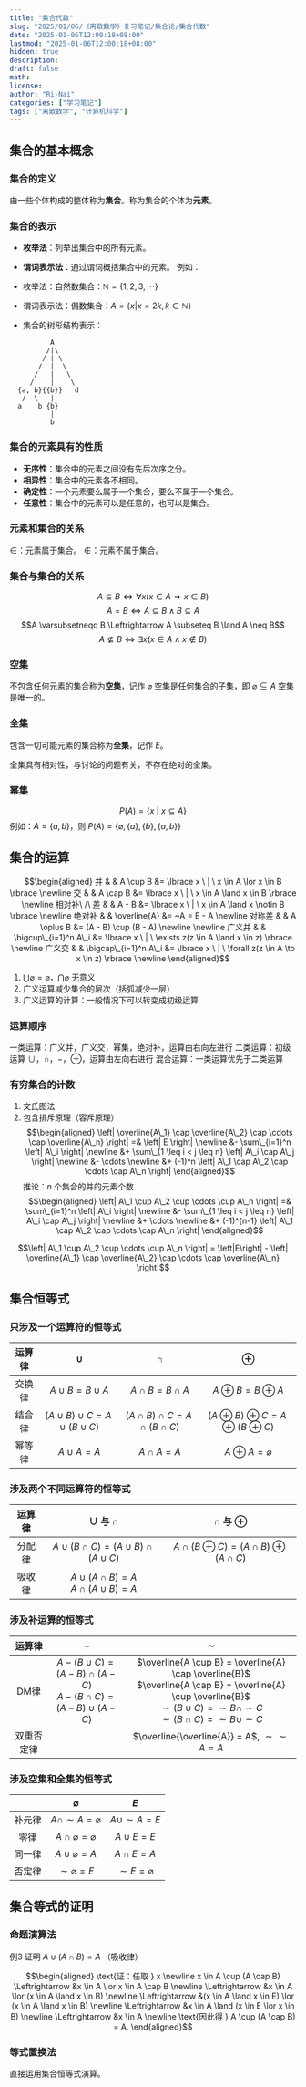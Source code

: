 ```yaml
---
title: "集合代数"
slug: "2025/01/06/《离散数学》复习笔记/集合论/集合代数"
date: "2025-01-06T12:00:18+08:00"
lastmod: "2025-01-06T12:00:18+08:00"
hidden: true
description:
draft: false
math:
license:
author: "Ri-Nai"
categories: ["学习笔记"]
tags: ["离散数学", "计算机科学"]
---
```

## 集合的基本概念
### 集合的定义
由一些个体构成的整体称为**集合**。称为集合的个体为**元素**。

### 集合的表示
- **枚举法**：列举出集合中的所有元素。
- **谓词表示法**：通过谓词概括集合中的元素。
例如：
- 枚举法：自然数集合：$\mathbb{N} = \lbrace 1, 2, 3, \cdots \rbrace$
- 谓词表示法：偶数集合：$A = \lbrace x | x = 2k, k \in \mathbb{N} \rbrace$

- 集合的树形结构表示：
```   
          A
         /|\
        / | \
       /  |  \
      /   |   \
     /    |    \
  {a, b}{{b}}   d
   /  \   |
  a    b {b}
          |
          b
``` 

### 集合的元素具有的性质
- **无序性**：集合中的元素之间没有先后次序之分。
- **相异性**：集合中的元素各不相同。
- **确定性**：一个元素要么属于一个集合，要么不属于一个集合。
- **任意性**：集合中的元素可以是任意的，也可以是集合。

### 元素和集合的关系
$\in$：元素属于集合。
$\notin$：元素不属于集合。

### 集合与集合的关系
$$A \subseteq B \Leftrightarrow \forall x(x \in A \Rightarrow x \in B)$$
$$A = B \Leftrightarrow A \subseteq B \land B \subseteq A$$
$$A \varsubsetneqq B \Leftrightarrow A \subseteq B \land A \neq B$$
$$A \nsubseteq B \Leftrightarrow \exists x(x\in A \land x \notin B)$$

### 空集
不包含任何元素的集合称为**空集**，记作 $\varnothing$
空集是任何集合的子集，即 $\varnothing \subseteq A$
空集是唯一的。

### 全集
包含一切可能元素的集合称为**全集**，记作 $E$。

全集具有相对性，与讨论的问题有关，不存在绝对的全集。

### 幂集
$$P(A) = \lbrace x \ | \ x \subseteq A \rbrace$$
例如：$A = \lbrace a, b \rbrace$，则 $P(A) = \lbrace \varnothing, \lbrace a \rbrace, \lbrace b \rbrace, \lbrace a, b \rbrace \rbrace$

## 集合的运算
$$\begin{aligned}
并 & & A \cup B &= \lbrace x \ | \ x \in A \lor x \in B \rbrace \newline 
交 & & A \cap B &= \lbrace x \ | \ x \in A \land x \in B \rbrace \newline 
相对补\ /\ 差 & & A - B &= \lbrace x \ | \ x \in A \land x \notin B \rbrace \newline 
绝对补 & & \overline{A} &= ~A = E - A \newline 
对称差 & & A \oplus B &= (A - B) \cup (B - A) \newline \newline 
广义并 & & \bigcup\_{i=1}^n A\_i &= \lbrace x \ | \ \exists z(z \in A \land x \in z) \rbrace \newline 
广义交 & & \bigcap\_{i=1}^n A\_i &= \lbrace x \ | \ \forall z(z \in A \to x \in z) \rbrace \newline 
\end{aligned}$$

1. $\displaystyle \bigcup \varnothing = \varnothing$，$\displaystyle \bigcap \varnothing$ 无意义
2. 广义运算减少集合的层次（括弧减少一层）
3. 广义运算的计算：一般情况下可以转变成初级运算

### 运算顺序
一类运算：广义并，广义交，幂集，绝对补，运算由右向左进行
二类运算：初级运算 $\cup$，$\cap$，$-$，$\oplus$，运算由左向右进行
混合运算：一类运算优先于二类运算

### 有穷集合的计数
1. 文氏图法
2. 包含排斥原理（容斥原理）
$$\begin{aligned}
\left| \overline{A\_1} \cap \overline{A\_2} \cap \cdots \cap \overline{A\_n} \right| =& \left| E \right| \newline &- \sum\_{i=1}^n \left| A\_i \right| \newline &+ \sum\_{1 \leq i < j \leq n} \left| A\_i \cap A\_j \right| \newline &- \cdots \newline &+ (-1)^n \left| A\_1 \cap A\_2 \cap \cdots \cap A\_n \right|
\end{aligned}$$
推论：$n$ 个集合的并的元素个数
$$\begin{aligned}
\left| A\_1 \cup A\_2 \cup \cdots \cup A\_n \right| =& \sum\_{i=1}^n \left| A\_i \right| \newline &- \sum\_{1 \leq i < j \leq n} \left| A\_i \cap A\_j \right| \newline &+ \cdots \newline &+ (-1)^{n-1} \left| A\_1 \cap A\_2 \cap \cdots \cap A\_n \right|
\end{aligned}$$

$$\left| A\_1 \cup A\_2 \cup \cdots \cup A\_n \right| = \left|E\right| - \left| \overline{A\_1} \cap \overline{A\_2} \cap \cdots \cap \overline{A\_n} \right|$$

## 集合恒等式
### 只涉及一个运算符的恒等式

| 运算律 |                 $\cup$                  |                 $\cap$                  |                    $\oplus$                     |
| :-: | :-------------------------------------: | :-------------------------------------: | :---------------------------------------------: |
| 交换律 |          $A \cup B = B \cup A$          |          $A \cap B = B \cap A$          |            $A \oplus B = B \oplus A$            |
| 结合律 | $(A \cup B) \cup C = A \cup (B \cup C)$ | $(A \cap B) \cap C = A \cap (B \cap C)$ | $(A \oplus B) \oplus C = A \oplus (B \oplus C)$ |
| 幂等律 |             $A \cup A = A$              |             $A \cap A = A$              |           $A \oplus A = \varnothing$            |

### 涉及两个不同运算符的恒等式

| 运算律 | $\cup$ 与 $\cap$ | $\cap$ 与 $\oplus$ |
| :-: | :--------------: | :----------------: |
| 分配律 | $A \cup (B \cap C) = (A \cup B) \cap (A \cup C)$ | $A \cap (B \oplus C) = (A \cap B) \oplus (A \cap C)$ |
| 吸收律 | $A \cup (A \cap B) = A$<br>$A \cap (A \cup B) = A$   | |

### 涉及补运算的恒等式

| 运算律 |                            $-$                            |                                                      $\sim$                                                      |
| :-: | :-------------------------------------------------------: | :--------------------------------------------------------------------------------------------------------------: |
| DM律 | $A - (B \cup C) = (A - B) \cap (A - C)$<br>$A - (B \cap C) = (A - B) \cup (A - C)$ | $\overline{A \cup B} = \overline{A} \cap \overline{B}$<br>$\overline{A \cap B} = \overline{A} \cup \overline{B}$<br>$\sim(B \cup C) = \sim B \cap \sim C$<br>$\sim(B \cap C) = \sim B \cup \sim C$ |
| 双重否定律 | | $\overline{\overline{A}} = A$, $\sim \sim A = A$ |

### 涉及空集和全集的恒等式 
| | $\varnothing$ | $E$ |
| :-: | :-----------: | :-: |
| 补元律 | $A \cap \sim A = \varnothing$ | $A \cup \sim A = E$ |
| 零律 | $A \cap \varnothing = \varnothing$ | $A \cup E = E$ |
| 同一律 | $A \cup \varnothing = A$ | $A \cap E = A$ |
| 否定律 | $\sim \varnothing = E$ | $\sim E = \varnothing$ |


## 集合等式的证明
### 命题演算法

例3  证明 $A \cup (A \cap B) = A$ （吸收律）

$$\begin{aligned}
\text{证：任取 } x \newline 
x \in A \cup (A \cap B) \Leftrightarrow &x \in A \lor x \in A \cap B \newline 
\Leftrightarrow &x \in A \lor (x \in A \land x \in B) \newline 
\Leftrightarrow &(x \in A \land x \in E) \lor (x \in A \land x \in B) \newline 
\Leftrightarrow &x \in A \land (x \in E \lor x \in B) \newline 
\Leftrightarrow &x \in A \newline 
\text{因此得 } A \cup (A \cap B) = A.
\end{aligned}$$

### 等式置换法
直接运用集合恒等式演算。

